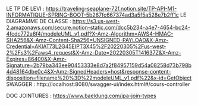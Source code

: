 LE TP DE LEVI : 
https://traveling-seaplane-72f.notion.site/TP-API-M1-INFORMATIQUE-SPRING-BOOT-5b267fc667374ad3a5f5a528e7b2ff1c
LE DIAGRAMME DE CLASSE : 
https://s3.us-west-2.amazonaws.com/secure.notion-static.com/dcc5b234-a4e7-4654-bc24-4fcdc772a6f4/modeleUML_v1.pdf?X-Amz-Algorithm=AWS4-HMAC-SHA256&X-Amz-Content-Sha256=UNSIGNED-PAYLOAD&X-Amz-Credential=AKIAT73L2G45EIPT3X45%2F20220305%2Fus-west-2%2Fs3%2Faws4_request&X-Amz-Date=20220305T141637Z&X-Amz-Expires=86400&X-Amz-Signature=2b79ba343ee90453333e8d7a2f84957159d54a08258d73b798b4d48164dbe0c4&X-Amz-SignedHeaders=host&response-content-disposition=filename%20%3D%22modeleUML_v1.pdf%22&x-id=GetObject
SWAGGER : http://localhost:8080/swagger-ui/index.html#/cours-controller

DOC JOINTURES :
https://www.baeldung.com/jpa-join-types